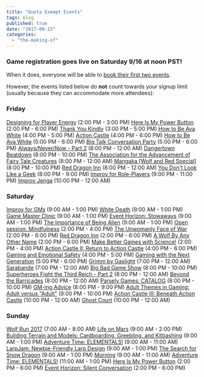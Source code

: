 ```yaml
---
title: "Quota Exempt Events"
tags: blog
published: true
date: "2017-09-13"
categories: 
  - "the-making-of"
---
```


### Game registration goes live on Saturday 9/16 at noon PST!

When it does, everyone will be able to [book their first two events](/how-are-game-sign-ups-going-to-work/).

However, the events listed below do **not** count towards your signup limit (usually because they can accommodate more attendees):

### Friday

[Designing for Player Energy](/events/workshop-designing-for-player-energy) (2:00 PM - 3:00 PM) [Here Is My Power Button](/events/here-is-my-power-button-2) (2:00 PM - 6:00 PM) [Thank You Kindly](/events/thank-you-kindly-3) (3:00 PM - 5:00 PM) [How to Be Ava White](/events/how-to-be-ava-white) (4:00 PM - 5:00 PM) [Action Castle](/events/action-castle) (4:00 PM - 6:00 PM) [How to Be Ava White](/events/how-to-be-ava-white-2) (5:00 PM - 6:00 PM) [Big Talk Conversation Party](/events/big-talk-conversation-party) (5:00 PM - 6:00 PM) [Always/Never/Now - Part 2](/events/alwaysnevernow-part-2-4) (8:00 PM - 12:00 AM) [Dangertown Beatdown](/events/dangertown-beatdown) (8:00 PM - 10:00 PM) [The Association for the Advancement of Fairy Tale Creatures](/events/the-association-for-the-advancement-of-fairy-tale-creatures) (8:00 PM - 12:00 AM) [Mangaka \[Wolf and Red Special\]](/events/mangaka-wolf-and-red-special) (8:00 PM - 10:00 PM) [Red Dragon Inn](/events/red-dragon-inn) (8:00 PM - 12:00 AM) [You Don't Look Like a Geek](/events/you-dont-look-like-a-geek) (8:00 PM - 9:00 PM) [Improv for Role-Players](/events/improv-for-role-players) (9:00 PM - 11:00 PM) [Improv Jenga](/events/improv-jenga-2) (10:00 PM - 12:00 AM)

### Saturday

[Improv for GMs](/events/improv-for-gms) (9:00 AM - 1:00 PM) [White Death](/events/white-death) (9:00 AM - 1:00 PM) [Game Master Clinic](/events/game-master-clinic) (9:00 AM - 1:00 PM) [Event Horizon: Stowaways](/events/event-horizon-stowaways) (9:00 AM - 1:00 PM) [The Importance of Being Alien](/events/the-importance-of-being-alien-2) (9:00 AM - 1:00 PM) [Open session: Mindfulness](/events/open-session-mindfulness) (2:00 PM - 4:00 PM) [The Unwomanly Face of War](/events/the-unwomanly-face-of-war) (2:00 PM - 6:00 PM) [Red Dragon Inn](/events/red-dragon-inn-2) (2:00 PM - 6:00 PM) [A Wolf By Any Other Name](/events/a-wolf-by-any-other-name) (2:00 PM - 6:00 PM) [Make Better Games with Science!](/events/make-better-games-with-science) (2:00 PM - 4:00 PM) [Action Castle II: Return to Action Castle](/events/action-castle-ii-return-to-action-castle) (4:00 PM - 6:00 PM) [Gaming and Emotional Safety](/events/gaming-and-emotional-safety) (4:00 PM - 5:00 PM) [Gaming with the Next Generation](/events/gaming-with-the-next-generation) (5:00 PM - 6:00 PM) [Grimm by Gaslight](/events/grimm-by-gaslight) (7:00 PM - 12:00 AM) [Sarabande](/events/sarabande) (7:00 PM - 12:00 AM) [Big Bad Game Show](/events/big-bad-game-show) (8:00 PM - 10:00 PM) [Superheroes Fight the Third Reich - Part 2](/events/superheroes-fight-the-third-reich-part-2) (8:00 PM - 12:00 AM) [Beyond the Barricades](/events/beyond-the-barricades) (8:00 PM - 12:00 AM) [Parsely Games: CATALOG](/events/parsely-games-catalog) (8:00 PM - 10:00 PM) [GM-ing Advice](/events/gm-ing-advice) (8:00 PM - 9:00 PM) [Adult Themes in Gaming: Adult versus "Adult"](/events/adult-themes-in-gaming-adult-versus-adult) (9:00 PM - 10:00 PM) [Action Castle III: Beneath Action Castle](/events/action-castle-iii-beneath-action-castle) (10:00 PM - 12:00 AM) [Ghost Court](/events/ghost-court-3) (10:00 PM - 12:00 AM)

### Sunday

[Wolf Run 2017](/events/wolf-run-2017) (7:00 AM - 8:00 AM) [Life on Mars](/events/life-on-mars) (9:00 AM - 2:00 PM) [Building Terrain and Models: Cardboarding, Greebling, and Kitbashing](/events/building-terrain-and-models-cardboarding-greebling-and-kitbashing) (9:00 AM - 1:00 PM) [Adventure Time: ELEMENTALS!](/events/adventure-time-elementals) (9:00 AM - 11:00 AM) [LarpJam: Newbie-Friendly Larp Design](/events/larpjam-newbie-friendly-larp-design-workshop) (9:00 AM - 1:00 PM) [The Search for Snow Dragon](/events/the-search-for-snow-dragon) (9:00 AM - 1:00 PM) [Morning](/events/morning) (9:00 AM - 11:00 AM) [Adventure Time: ELEMENTALS!](/events/adventure-time-elementals-2) (11:00 AM - 1:00 PM) [Here Is My Power Button](/events/here-is-my-power-button) (2:00 PM - 6:00 PM) [Event Horizon: Silent Conversation](/events/event-horizon-silent-conversation) (2:00 PM - 6:00 PM)
